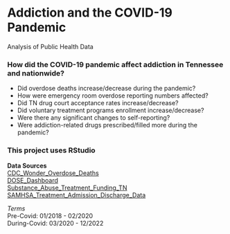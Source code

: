 # Addiction and the COVID-19 Pandemic
Analysis of Public Health Data

### How did the COVID-19 pandemic affect addiction in Tennessee and nationwide?
* Did overdose deaths increase/decrease during the pandemic?
* How were emergency room overdose reporting numbers affected?
* Did TN drug court acceptance rates increase/decrease?
* Did voluntary treatment programs enrollment increase/decrease?
* Were there any significant changes to self-reporting?
* Were addiction-related drugs prescribed/filled more during the pandemic? 

### This project uses RStudio


**Data Sources**  
[CDC_Wonder_Overdose_Deaths](https://www.cdc.gov/overdose-prevention/data-research/facts-stats/sudors-dashboard-fatal-overdose-data-accessible.html)  
[DOSE_Dashboard](https://www.tn.gov/content/tn/health/health-program-areas/pdo/pdo/data-dashboard.html#downloadabledata)  
[Substance_Abuse_Treatment_Funding_TN](https://www.tn.gov/transparenttn/state-financial-overview/interactive-budget/state-budget.html)  
[SAMHSA_Treatment_Admission_Discharge_Data](https://www.samhsa.gov/data/data-we-collect/teds/datafiles?puf_id=47362)  



*Terms*  
Pre-Covid:    01/2018 - 02/2020  
During-Covid: 03/2020 - 12/2022  
